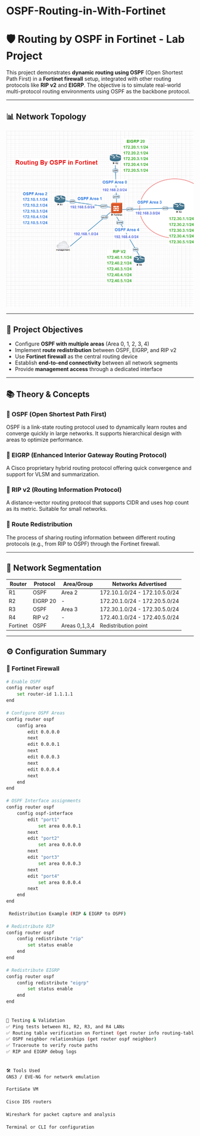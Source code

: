# OSPF-Routing-in-With-Fortinet
# 🛡️ Routing by OSPF in Fortinet - Lab Project

This project demonstrates **dynamic routing using OSPF** (Open Shortest Path First) in a **Fortinet firewall** setup, integrated with other routing protocols like **RIP v2** and **EIGRP**. The objective is to simulate real-world multi-protocol routing environments using OSPF as the backbone protocol.

---

## 📊 Network Topology

![Routing by OSPF in Fortinet](Screenshot%202025-05-20%20114741.png)

---

## 🧠 Project Objectives

- Configure **OSPF with multiple areas** (Area 0, 1, 2, 3, 4)
- Implement **route redistribution** between OSPF, EIGRP, and RIP v2
- Use **Fortinet firewall** as the central routing device
- Establish **end-to-end connectivity** between all network segments
- Provide **management access** through a dedicated interface

---

## 📚 Theory & Concepts

### 🔹 OSPF (Open Shortest Path First)
OSPF is a link-state routing protocol used to dynamically learn routes and converge quickly in large networks. It supports hierarchical design with areas to optimize performance.

### 🔹 EIGRP (Enhanced Interior Gateway Routing Protocol)
A Cisco proprietary hybrid routing protocol offering quick convergence and support for VLSM and summarization.

### 🔹 RIP v2 (Routing Information Protocol)
A distance-vector routing protocol that supports CIDR and uses hop count as its metric. Suitable for small networks.

### 🔹 Route Redistribution
The process of sharing routing information between different routing protocols (e.g., from RIP to OSPF) through the Fortinet firewall.

---

## 🧩 Network Segmentation

| Router | Protocol | Area/Group | Networks Advertised |
|--------|----------|------------|----------------------|
| R1     | OSPF     | Area 2     | 172.10.1.0/24 - 172.10.5.0/24 |
| R2     | EIGRP 20 | -          | 172.20.1.0/24 - 172.20.5.0/24 |
| R3     | OSPF     | Area 3     | 172.30.1.0/24 - 172.30.5.0/24 |
| R4     | RIP v2   | -          | 172.40.1.0/24 - 172.40.5.0/24 |
| Fortinet | OSPF   | Areas 0,1,3,4 | Redistribution point |

---

## ⚙️ Configuration Summary

### 🔸 Fortinet Firewall

```bash
# Enable OSPF
config router ospf
    set router-id 1.1.1.1
end

# Configure OSPF Areas
config router ospf
    config area
        edit 0.0.0.0
        next
        edit 0.0.0.1
        next
        edit 0.0.0.3
        next
        edit 0.0.0.4
        next
    end
end

# OSPF Interface assignments
config router ospf
    config ospf-interface
        edit "port1"
            set area 0.0.0.1
        next
        edit "port2"
            set area 0.0.0.0
        next
        edit "port3"
            set area 0.0.0.3
        next
        edit "port4"
            set area 0.0.0.4
        next
    end
end

 Redistribution Example (RIP & EIGRP to OSPF)

# Redistribute RIP
config router ospf
    config redistribute "rip"
        set status enable
    end
end

# Redistribute EIGRP
config router ospf
    config redistribute "eigrp"
        set status enable
    end
end


🧪 Testing & Validation
✅ Ping tests between R1, R2, R3, and R4 LANs
✅ Routing table verification on Fortinet (get router info routing-table all)
✅ OSPF neighbor relationships (get router ospf neighbor)
✅ Traceroute to verify route paths
✅ RIP and EIGRP debug logs


🛠 Tools Used
GNS3 / EVE-NG for network emulation

FortiGate VM

Cisco IOS routers

Wireshark for packet capture and analysis

Terminal or CLI for configuration



